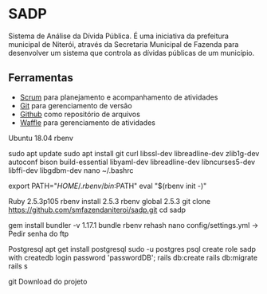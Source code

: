 # SADP
Sistema de Análise da Dívida Pública. É uma iniciativa da prefeitura municipal de Niterói, através da Secretaria Municipal de Fazenda para desenvolver um sistema que controla as dívidas públicas de um município.



## Ferramentas
- [Scrum](https://www.scrum.org/) para planejamento e acompanhamento de atividades
- [Git](https://git-scm.com/) para gerenciamento de versão
- [Github](https://www.github.com) como repositório de arquivos
- [Waffle](https://www.wafle.io) para gerenciamento de atividades

Ubuntu 18.04
rbenv

sudo apt update
sudo apt install git curl libssl-dev libreadline-dev zlib1g-dev autoconf bison build-essential libyaml-dev libreadline-dev libncurses5-dev libffi-dev libgdbm-dev
nano ~/.bashrc

export PATH="$HOME/.rbenv/bin:$PATH"
eval "$(rbenv init -)"

Ruby 2.5.3p105
rbenv install 2.5.3
rbenv global 2.5.3
git clone https://github.com/smfazendaniteroi/sadp.git
cd sadp

gem install bundler -v 1.17.1
bundle
rbenv rehash
nano config/settings.yml -> Pedir senha do ftp

Postgresql
apt get install postgresql
sudo -u postgres psql
create role sadp with createdb login password 'passwordDB';
rails db:create
rails db:migrate
rails s




git
Download do projeto
